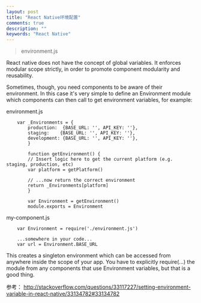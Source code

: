 ```yaml
---
layout: post
title: "React Native环境配置"
comments: true
description: ""
keywords: "React Native"
---
```


> environment.js

React native does not have the concept of global variables. It enforces modular scope strictly, in order to promote component modularity and reusability.

Sometimes, though, you need components to be aware of their environment. In this case it's very simple to define an Environment module which components can then call to get environment variables, for example:


environment.js


		var _Environments = {
    		production:  {BASE_URL: '', API_KEY: ''},
    		staging:    {BASE_URL: '', API_KEY: ''},
    		development: {BASE_URL: '', API_KEY: ''},
			}

			function getEnvironment() {
    		// Insert logic here to get the current platform (e.g. staging, production, etc)
    		var platform = getPlatform()

    		// ...now return the correct environment
    		return _Environments[platform]
			}

			var Environment = getEnvironment()
			module.exports = Environment


my-component.js


		var Environment = require('./environment.js')

		...somewhere in your code...
		var url = Environment.BASE_URL


This creates a singleton environment which can be accessed from anywhere inside the scope of your app. You have to explicitly require(...) the module from any components that use Environment variables, but that is a good thing.


参考：
http://stackoverflow.com/questions/33117227/setting-environment-variable-in-react-native/33134782#33134782
